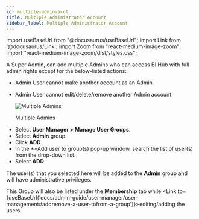 ```yaml
---
id: multiple-admin-acct
title: Multiple Administrator Account
sidebar_label: Multiple Administrator Account
---
```


import useBaseUrl from "@docusaurus/useBaseUrl";
import Link from '@docusaurus/Link';
import Zoom from "react-medium-image-zoom";
import "react-medium-image-zoom/dist/styles.css";

A Super Admin, can add multiple Admins who can access BI Hub with full admin rights except for the below-listed actions:

- Admin User cannot make another account as an Admin.
- Admin User cannot edit/delete/remove another Admin account.

  <div class="center">
    <Zoom>
      <img alt="Multiple Admins" src={useBaseUrl('doc-images/admin-guide/admin-utilities/admin-group.png')}/>
    </Zoom>
    <p>Multiple Admins</p>
  </div>

* Select **User Manager > Manage User Groups**.
* Select **Admin** group.
* Click **ADD**.
* In the **Add user to group(s) pop-up window, search the list of user(s) from the drop-down list.
* Select **ADD**.

The user(s) that you selected here will be added to the **Admin** group and will have administrative privileges.

This Group will also be listed under the **Membership** tab while <Link to={useBaseUrl('docs/admin-guide/user-manager/user-management#addremove-a-user-tofrom-a-group')}>editing/adding</Link> the users.
